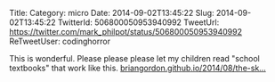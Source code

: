 Title: 
Category: micro
Date: 2014-09-02T13:45:22
Slug: 2014-09-02T13:45:22
TwitterId: 506800050953940992
TweetUrl: https://twitter.com/mark_philpot/status/506800050953940992
ReTweetUser: codinghorror

<i class="fa fa-retweet" aria-hidden="true"></i> This is wonderful. Please please please let my children read "school textbooks" that work like this. [briangordon.github.io/2014/08/the-sk…](https://briangordon.github.io/2014/08/the-skyline-problem.html)